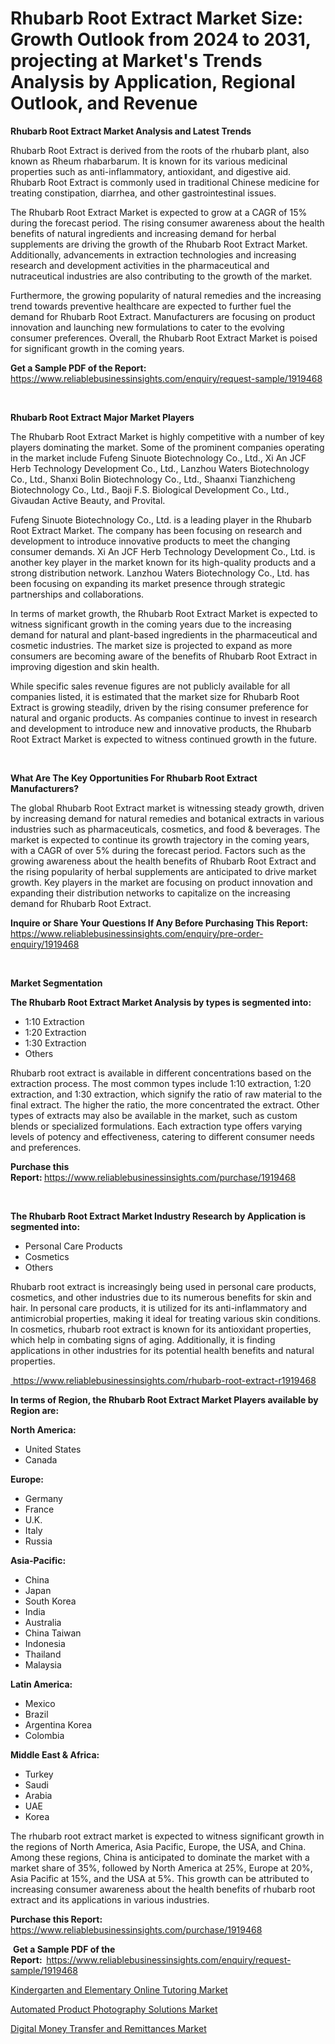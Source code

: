 <p><h1>Rhubarb Root Extract Market Size: Growth Outlook from 2024 to 2031, projecting at Market's Trends Analysis by Application, Regional Outlook, and Revenue</h1></p><p><strong>Rhubarb Root Extract Market Analysis and Latest Trends</strong></p>
<p><p>Rhubarb Root Extract is derived from the roots of the rhubarb plant, also known as Rheum rhabarbarum. It is known for its various medicinal properties such as anti-inflammatory, antioxidant, and digestive aid. Rhubarb Root Extract is commonly used in traditional Chinese medicine for treating constipation, diarrhea, and other gastrointestinal issues.</p><p>The Rhubarb Root Extract Market is expected to grow at a CAGR of 15% during the forecast period. The rising consumer awareness about the health benefits of natural ingredients and increasing demand for herbal supplements are driving the growth of the Rhubarb Root Extract Market. Additionally, advancements in extraction technologies and increasing research and development activities in the pharmaceutical and nutraceutical industries are also contributing to the growth of the market.</p><p>Furthermore, the growing popularity of natural remedies and the increasing trend towards preventive healthcare are expected to further fuel the demand for Rhubarb Root Extract. Manufacturers are focusing on product innovation and launching new formulations to cater to the evolving consumer preferences. Overall, the Rhubarb Root Extract Market is poised for significant growth in the coming years.</p></p>
<p><strong>Get a Sample PDF of the Report:&nbsp;</strong> <a href="https://www.reliablebusinessinsights.com/enquiry/request-sample/1919468">https://www.reliablebusinessinsights.com/enquiry/request-sample/1919468</a></p>
<p>&nbsp;</p>
<p><strong>Rhubarb Root Extract Major Market Players</strong></p>
<p><p>The Rhubarb Root Extract Market is highly competitive with a number of key players dominating the market. Some of the prominent companies operating in the market include Fufeng Sinuote Biotechnology Co., Ltd., Xi An JCF Herb Technology Development Co., Ltd., Lanzhou Waters Biotechnology Co., Ltd., Shanxi Bolin Biotechnology Co., Ltd., Shaanxi Tianzhicheng Biotechnology Co., Ltd., Baoji F.S. Biological Development Co., Ltd., Givaudan Active Beauty, and Provital.</p><p>Fufeng Sinuote Biotechnology Co., Ltd. is a leading player in the Rhubarb Root Extract Market. The company has been focusing on research and development to introduce innovative products to meet the changing consumer demands. Xi An JCF Herb Technology Development Co., Ltd. is another key player in the market known for its high-quality products and a strong distribution network. Lanzhou Waters Biotechnology Co., Ltd. has been focusing on expanding its market presence through strategic partnerships and collaborations.</p><p>In terms of market growth, the Rhubarb Root Extract Market is expected to witness significant growth in the coming years due to the increasing demand for natural and plant-based ingredients in the pharmaceutical and cosmetic industries. The market size is projected to expand as more consumers are becoming aware of the benefits of Rhubarb Root Extract in improving digestion and skin health.</p><p>While specific sales revenue figures are not publicly available for all companies listed, it is estimated that the market size for Rhubarb Root Extract is growing steadily, driven by the rising consumer preference for natural and organic products. As companies continue to invest in research and development to introduce new and innovative products, the Rhubarb Root Extract Market is expected to witness continued growth in the future.</p></p>
<p>&nbsp;</p>
<p><strong>What Are The Key Opportunities For Rhubarb Root Extract Manufacturers?</strong></p>
<p><p>The global Rhubarb Root Extract market is witnessing steady growth, driven by increasing demand for natural remedies and botanical extracts in various industries such as pharmaceuticals, cosmetics, and food & beverages. The market is expected to continue its growth trajectory in the coming years, with a CAGR of over 5% during the forecast period. Factors such as the growing awareness about the health benefits of Rhubarb Root Extract and the rising popularity of herbal supplements are anticipated to drive market growth. Key players in the market are focusing on product innovation and expanding their distribution networks to capitalize on the increasing demand for Rhubarb Root Extract.</p></p>
<p><strong>Inquire or Share Your Questions If Any Before Purchasing This Report:</strong> <a href="https://www.reliablebusinessinsights.com/enquiry/pre-order-enquiry/1919468">https://www.reliablebusinessinsights.com/enquiry/pre-order-enquiry/1919468</a></p>
<p>&nbsp;</p>
<p><strong>Market Segmentation</strong></p>
<p><strong>The Rhubarb Root Extract Market Analysis by types is segmented into:</strong></p>
<p><ul><li>1:10 Extraction</li><li>1:20 Extraction</li><li>1:30 Extraction</li><li>Others</li></ul></p>
<p><p>Rhubarb root extract is available in different concentrations based on the extraction process. The most common types include 1:10 extraction, 1:20 extraction, and 1:30 extraction, which signify the ratio of raw material to the final extract. The higher the ratio, the more concentrated the extract. Other types of extracts may also be available in the market, such as custom blends or specialized formulations. Each extraction type offers varying levels of potency and effectiveness, catering to different consumer needs and preferences.</p></p>
<p><strong>Purchase this Report:&nbsp;</strong><a href="https://www.reliablebusinessinsights.com/purchase/1919468">https://www.reliablebusinessinsights.com/purchase/1919468</a></p>
<p>&nbsp;</p>
<p><strong>The Rhubarb Root Extract Market Industry Research by Application is segmented into:</strong></p>
<p><ul><li>Personal Care Products</li><li>Cosmetics</li><li>Others</li></ul></p>
<p><p>Rhubarb root extract is increasingly being used in personal care products, cosmetics, and other industries due to its numerous benefits for skin and hair. In personal care products, it is utilized for its anti-inflammatory and antimicrobial properties, making it ideal for treating various skin conditions. In cosmetics, rhubarb root extract is known for its antioxidant properties, which help in combating signs of aging. Additionally, it is finding applications in other industries for its potential health benefits and natural properties.</p></p>
<p><a href="https://www.reliablebusinessinsights.com/rhubarb-root-extract-r1919468">&nbsp;https://www.reliablebusinessinsights.com/rhubarb-root-extract-r1919468</a></p>
<p><strong>In terms of Region, the Rhubarb Root Extract Market Players available by Region are:</strong></p>
<p>
    <p> <strong> North America: </strong>
        <ul>
            <li>United States</li>
            <li>Canada</li>
        </ul>
        </p> 
    <p> <strong> Europe: </strong>
        <ul>
            <li>Germany</li>
            <li>France</li>
            <li>U.K.</li>
            <li>Italy</li>
            <li>Russia</li>
        </ul>
        </p> 
    <p> <strong> Asia-Pacific: </strong>
        <ul>
            <li>China</li>
            <li>Japan</li>
            <li>South Korea</li>
            <li>India</li>
            <li>Australia</li>
            <li>China Taiwan</li>
            <li>Indonesia</li>
            <li>Thailand</li>
            <li>Malaysia</li>
        </ul>
        </p> 
    <p> <strong> Latin America: </strong>
        <ul>
            <li>Mexico</li>
            <li>Brazil</li>
            <li>Argentina Korea</li>
            <li>Colombia</li>
        </ul>
        </p> 
    <p> <strong> Middle East & Africa: </strong>
        <ul>
            <li>Turkey</li>
            <li>Saudi</li>
            <li>Arabia</li>
            <li>UAE</li>
            <li>Korea</li>
        </ul>
    </p>
    </p>
<p><p>The rhubarb root extract market is expected to witness significant growth in the regions of North America, Asia Pacific, Europe, the USA, and China. Among these regions, China is anticipated to dominate the market with a market share of 35%, followed by North America at 25%, Europe at 20%, Asia Pacific at 15%, and the USA at 5%. This growth can be attributed to increasing consumer awareness about the health benefits of rhubarb root extract and its applications in various industries.</p></p>
<p><strong>Purchase this Report: </strong><a href="https://www.reliablebusinessinsights.com/purchase/1919468">https://www.reliablebusinessinsights.com/purchase/1919468</a></p>
<p>&nbsp;<strong>Get a Sample PDF of the Report:&nbsp;&nbsp;</strong><a href="https://www.reliablebusinessinsights.com/enquiry/request-sample/1919468">https://www.reliablebusinessinsights.com/enquiry/request-sample/1919468</a></p>
<p><strong></strong></p>
<p><p><a href="https://github.com/sarohimweaach77/Market-Research-Report-List-1/blob/main/kindergarten-and-elementary-online-tutoring-market.md">Kindergarten and Elementary Online Tutoring Market</a></p><p><a href="https://github.com/niyotibauri9/Market-Research-Report-List-1/blob/main/automated-product-photography-solutions-market.md">Automated Product Photography Solutions Market</a></p><p><a href="https://github.com/ajiariaa/Market-Research-Report-List-1/blob/main/digital-money-transfer-and-remittances-market.md">Digital Money Transfer and Remittances Market</a></p></p>